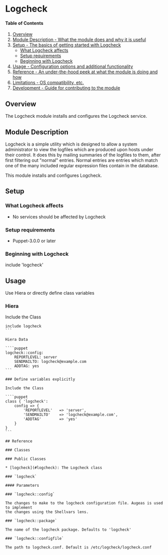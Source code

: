 # Logcheck

#### Table of Contents

1. [Overview](#overview)
2. [Module Description - What the module does and why it is useful](#module-description)
3. [Setup - The basics of getting started with Logcheck](#setup)
    * [What Logcheck affects](#what-Logcheck-affects)
    * [Setup requirements](#setup-requirements)
    * [Beginning with Logcheck](#beginning-with-Logcheck)
4. [Usage - Configuration options and additional functionality](#usage)
5. [Reference - An under-the-hood peek at what the module is doing and how](#reference)
6. [Limitations - OS compatibility, etc.](#limitations)
7. [Development - Guide for contributing to the module](#development)

## Overview

The Logcheck module installs and configures the Logcheck service.

## Module Description

Logcheck is a simple utility which is designed to allow a system administrator to view
the logfiles which are produced upon hosts under their control. It does this by
mailing summaries of the logfiles to them, after first filtering out "normal" entries.
Normal entries are entries which match one of the many included regular expression
files contain in the database.

This module installs and configures Logcheck.

## Setup

### What Logcheck affects

* No services should be affected by Logcheck

### Setup requirements

* Puppet-3.0.0 or later

### Beginning with Logcheck

include 'logcheck'

## Usage

Use Hiera or directly define class variables

### Hiera

Include the Class

````puppet
include logcheck
```

Hiera Data

````puppet
logcheck::config:
    REPORTLEVEL: server
    SENDMAILTO: logcheck@example.com
    ADDTAG: yes
```

### Define variables explicitly

Include the Class

````puppet
class { 'logcheck':
    config => {
        'REPORTLEVEL'   => 'server',
        'SENDMAILTO'    => 'logcheck@example.com',
        'ADDTAG'        => 'yes'
    }
}
```

## Reference

### Classes

### Public Classes

* [logcheck](#logcheck): The Logcheck class

### `logcheck`

#### Parameters

### `logcheck::config`

The changes to make to the logcheck configuration file. Augeas is used to implement
the changes using the Shellvars lens.

### `logcheck::package`

The name of the logcheck package. Defaults to 'logcheck'

### `logcheck::configfile`

The path to logcheck.conf. Default is /etc/logcheck/logcheck.conf
